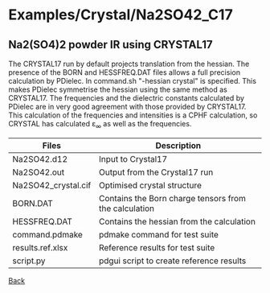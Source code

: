 # Examples/Crystal/Na2SO42_C17
## Na2(SO4)2 powder IR using CRYSTAL17

The CRYSTAL17 run by default projects translation from  the hessian.
The presence of the BORN and HESSFREQ.DAT files allows a full precision calculation by PDielec.
In command.sh "-hessian crystal" is specified.  This makes PDielec symmetrise the hessian using
the same method as CRYSTAL17.  The frequencies and the dielectric constants calculated by
PDielec are in very good agreement with those provided by CRYSTAL17.
This calculation of the frequencies and intensities is a CPHF calculation, so CRYSTAL has calculated ε<sub>∞</sub> as well as the frequencies.

 | Files               | Description                   |
 | ------------------- | ----------------------------- |
 | Na2SO42.d12         | Input to Crystal17 |
 | Na2SO42.out         | Output from the Crystal17 run |
 | Na2SO42_crystal.cif | Optimised crystal structure   |
 | BORN.DAT            | Contains the Born charge tensors from the calculation |
 | HESSFREQ.DAT        | Contains the hessian from the calculation |
 | command.pdmake      | pdmake command for test suite |
 | results.ref.xlsx    | Reference results for test suite |
 | script.py           | pdgui script to create reference results |


[Back](..)
